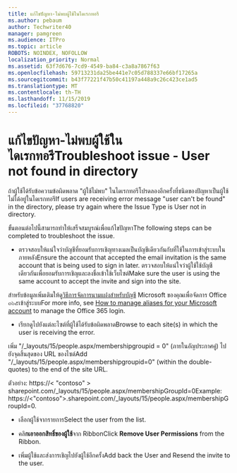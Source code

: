```yaml
---
title: แก้ไขปัญหา-ไม่พบผู้ใช้ในไดเรกทอรี
ms.author: pebaum
author: Techwriter40
manager: pamgreen
ms.audience: ITPro
ms.topic: article
ROBOTS: NOINDEX, NOFOLLOW
localization_priority: Normal
ms.assetid: 63f7d676-7cd9-4549-ba84-c3a8a7867f63
ms.openlocfilehash: 59713231da25be441e7c05d788337e66bf17265a
ms.sourcegitcommit: b43f77221f47b50c41197a448a9c26c423ce1ad5
ms.translationtype: MT
ms.contentlocale: th-TH
ms.lasthandoff: 11/15/2019
ms.locfileid: "37768820"
---
```

# <a name="troubleshoot-issue---user-not-found-in-directory"></a><span data-ttu-id="3fc0a-102">แก้ไขปัญหา-ไม่พบผู้ใช้ในไดเรกทอรี</span><span class="sxs-lookup"><span data-stu-id="3fc0a-102">Troubleshoot issue - User not found in directory</span></span>

<span data-ttu-id="3fc0a-103">ถ้าผู้ใช้ได้รับข้อความข้อผิดพลาด "ผู้ใช้ไม่พบ" ในไดเรกทอรีโปรดลองอีกครั้งที่ชนิดของปัญหาเป็นผู้ใช้ไม่ได้อยู่ในไดเรกทอรี</span><span class="sxs-lookup"><span data-stu-id="3fc0a-103">If users are receiving error message "user can't be found" in the directory, please try again where the Issue Type is User not in directory.</span></span>

<span data-ttu-id="3fc0a-104">ขั้นตอนต่อไปนี้สามารถทำให้เสร็จสมบูรณ์เพื่อแก้ไขปัญหา</span><span class="sxs-lookup"><span data-stu-id="3fc0a-104">The following steps can be completed to troubleshoot the issue.</span></span>

- <span data-ttu-id="3fc0a-105">ตรวจสอบให้แน่ใจว่าบัญชีที่ยอมรับการเชิญทางเมลเป็นบัญชีเดียวกันกับที่ใช้ในการเข้าสู่ระบบในภายหลัง</span><span class="sxs-lookup"><span data-stu-id="3fc0a-105">Ensure the account that accepted the email invitation is the same account that is being used to sign in later.</span></span> <span data-ttu-id="3fc0a-106">ตรวจสอบให้แน่ใจว่าผู้ใช้ใช้บัญชีเดียวกันเพื่อยอมรับการเชิญและลงชื่อเข้าใช้เว็บไซต์</span><span class="sxs-lookup"><span data-stu-id="3fc0a-106">Make sure the user is using the same account to accept the invite and sign into the site.</span></span> 

<span data-ttu-id="3fc0a-107">สำหรับข้อมูลเพิ่มเติมให้ดู[วิธีการจัดการนามแฝงสำหรับบัญชี</a> Microsoft ของคุณเพื่อจัดการ Office ๓๖๕เข้าสู่ระบบ](https://support.microsoft.com/help/12407/microsoft-account-how-to-manage-aliases)</span><span class="sxs-lookup"><span data-stu-id="3fc0a-107">For more info, see [How to manage aliases for your Microsoft account</a> to manage the Office 365 login](https://support.microsoft.com/help/12407/microsoft-account-how-to-manage-aliases).</span></span> 

- <span data-ttu-id="3fc0a-108">เรียกดูไปยังแต่ละไซต์ที่ผู้ใช้ได้รับข้อผิดพลาด</span><span class="sxs-lookup"><span data-stu-id="3fc0a-108">Browse to each site(s) in which the user is receiving the error.</span></span> 

<span data-ttu-id="3fc0a-109">เพิ่ม "/_layouts/15/people.aspx/membershipgroupid = 0" (ภายในอัญประกาศคู่) ไปยังจุดสิ้นสุดของ URL ของไซต์</span><span class="sxs-lookup"><span data-stu-id="3fc0a-109">Add "/_layouts/15/people.aspx/membershipgroupid=0" (within the double-quotes) to the end of the site URL.</span></span> 

<span data-ttu-id="3fc0a-110">ตัวอย่าง: https://< "contoso" > sharepoint.com/_layouts/15/people.aspx/membershipGroupId=0</span><span class="sxs-lookup"><span data-stu-id="3fc0a-110">Example: https://<"contoso">.sharepoint.com/_layouts/15/people.aspx/membershipGroupId=0.</span></span>

- <span data-ttu-id="3fc0a-111">เลือกผู้ใช้จากรายการ</span><span class="sxs-lookup"><span data-stu-id="3fc0a-111">Select the user from the list.</span></span>

- <span data-ttu-id="3fc0a-112">คลิ**กเอาออกสิทธิ์ของผู้ใช้**จาก Ribbon</span><span class="sxs-lookup"><span data-stu-id="3fc0a-112">Click **Remove User Permissions** from the Ribbon.</span></span> 
-  <span data-ttu-id="3fc0a-113">เพิ่มผู้ใช้และส่งการเชิญไปยังผู้ใช้อีกครั้ง</span><span class="sxs-lookup"><span data-stu-id="3fc0a-113">Add back the User and Resend the invite to the user.</span></span>

